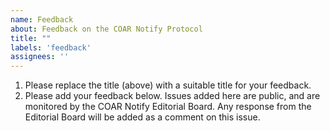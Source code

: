 ```yaml
---
name: Feedback
about: Feedback on the COAR Notify Protocol
title: ""
labels: 'feedback'
assignees: ''
---
```


1. Please replace the title <PLACEHOLDER> (above) with a suitable title for your feedback.
2. Please add your feedback below. Issues added here are public, and are monitored by the COAR Notify Editorial Board. Any response from the Editorial Board will be added as a comment on this issue.


